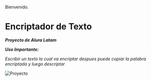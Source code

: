  Bienvenido. 
 # Encriptador de Texto
 ***Proyecto de Alura Latam***
 
 ***Uso Importante:***
 
 *Escribir un texto la cual va encriptar despues puede copiar la palabra encriptada y luego descriptar*
 
 
 ![Proyecto](https://user-images.githubusercontent.com/92497107/190533006-569c8456-1c85-4a70-a527-b16109e19810.png)
